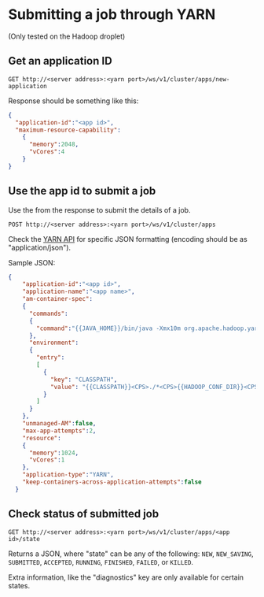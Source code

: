 # Submitting a job through YARN
(Only tested on the Hadoop droplet)

## Get an application ID
```
GET http://<server address>:<yarn port>/ws/v1/cluster/apps/new-application
```

Response should be something like this:
```json
{
  "application-id":"<app id>",
  "maximum-resource-capability":
    {
      "memory":2048,
      "vCores":4
    }
}
```

## Use the app id to submit a job

Use the <app id> from the response to submit the details of a job.
```
POST http://<server address>:<yarn port>/ws/v1/cluster/apps
```

Check the [YARN API](http://hadoop.apache.org/docs/r2.6.0/hadoop-yarn/hadoop-yarn-site/ResourceManagerRest.html#Cluster_Applications_APISubmit_Application)
for specific JSON formatting (encoding should be as "application/json").

Sample JSON:
```json
{
    "application-id":"<app id>",
    "application-name":"<app name>",
    "am-container-spec":
    {
      "commands":
      {
        "command":"{{JAVA_HOME}}/bin/java -Xmx10m org.apache.hadoop.yarn.applications.distributedshell.ApplicationMaster --container_memory 10 --container_vcores 1 --num_containers 1 --priority 0 1><LOG_DIR>/AppMaster.stdout 2><LOG_DIR>/AppMaster.stderr"
      },
      "environment":
      {
        "entry":
        [
          {
            "key": "CLASSPATH",
            "value": "{{CLASSPATH}}<CPS>./*<CPS>{{HADOOP_CONF_DIR}}<CPS>{{HADOOP_COMMON_HOME}}/share/hadoop/common/*<CPS>{{HADOOP_COMMON_HOME}}/share/hadoop/common/lib/*<CPS>{{HADOOP_HDFS_HOME}}/share/hadoop/hdfs/*<CPS>{{HADOOP_HDFS_HOME}}/share/hadoop/hdfs/lib/*<CPS>{{HADOOP_YARN_HOME}}/share/hadoop/yarn/*<CPS>{{HADOOP_YARN_HOME}}/share/hadoop/yarn/lib/*<CPS>./log4j.properties"
          }
        ]
      }
    },
    "unmanaged-AM":false,
    "max-app-attempts":2,
    "resource":
    {
      "memory":1024,
      "vCores":1
    },
    "application-type":"YARN",
    "keep-containers-across-application-attempts":false
  }
```

## Check status of submitted job
```
GET http://<server address>:<yarn port>/ws/v1/cluster/apps/<app id>/state
```

Returns a JSON, where "state" can be any of the following: `NEW`, `NEW_SAVING`, `SUBMITTED`, `ACCEPTED`, `RUNNING`, `FINISHED`, `FAILED`, or `KILLED`.

Extra information, like the "diagnostics" key are only available for certain states.


